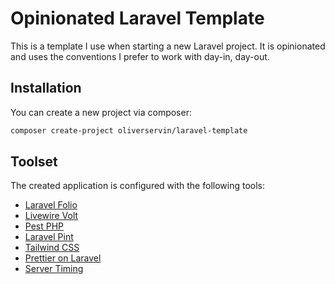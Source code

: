 # Opinionated Laravel Template

This is a template I use when starting a new Laravel project. It is opinionated and uses the conventions I prefer to work with day-in, day-out.

## Installation

You can create a new project via composer:

```bash
composer create-project oliverservin/laravel-template
```

## Toolset

The created application is configured with the following tools:

- [Laravel Folio](https://github.com/livewire/volt)
- [Livewire Volt](https://github.com/laravel/folio)
- [Pest PHP](https://pestphp.com)
- [Laravel Pint](https://github.com/laravel/pint)
- [Tailwind CSS](https://tailwindcss.com)
- [Prettier on Laravel](https://helgesver.re/articles/laravel-blade-formatter-prettier)
- [Server Timing](https://github.com/beyondcode/laravel-server-timing)
